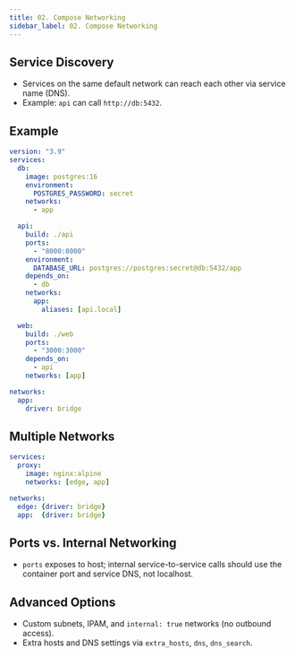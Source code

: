```yaml
---
title: 02. Compose Networking
sidebar_label: 02. Compose Networking
---
```


## Service Discovery
- Services on the same default network can reach each other via service name (DNS).
- Example: `api` can call `http://db:5432`.

## Example
```yaml
version: "3.9"
services:
  db:
    image: postgres:16
    environment:
      POSTGRES_PASSWORD: secret
    networks:
      - app

  api:
    build: ./api
    ports:
      - "8000:8000"
    environment:
      DATABASE_URL: postgres://postgres:secret@db:5432/app
    depends_on:
      - db
    networks:
      app:
        aliases: [api.local]

  web:
    build: ./web
    ports:
      - "3000:3000"
    depends_on:
      - api
    networks: [app]

networks:
  app:
    driver: bridge
```

## Multiple Networks
```yaml
services:
  proxy:
    image: nginx:alpine
    networks: [edge, app]

networks:
  edge: {driver: bridge}
  app:  {driver: bridge}
```

## Ports vs. Internal Networking
- `ports` exposes to host; internal service-to-service calls should use the container port and service DNS, not localhost.

## Advanced Options
- Custom subnets, IPAM, and `internal: true` networks (no outbound access).
- Extra hosts and DNS settings via `extra_hosts`, `dns`, `dns_search`.
